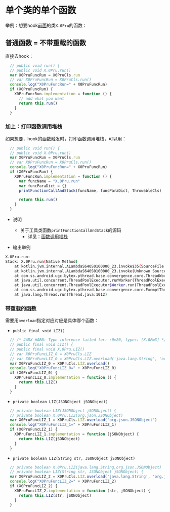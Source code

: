 # 单个类的单个函数

举例：想要hook[前面](../single_class/README.md)的类`X.0Pru`的函数：

## 普通函数 = 不带重载的函数

直接去hook：

```js
  // public void run() {
  // public void X.0Pru.run()
  var X0PruFuncRun = X0PruCls.run
  // var X0PruFuncRun = X0PruCls.run()
  console.log("X0PruFuncRun=" + X0PruFuncRun)
  if (X0PruFuncRun) {
    X0PruFuncRun.implementation = function () {
      // add what you want
      return this.run()
    }
  }
```

### 加上：打印函数调用堆栈

如果想要，hook的函数触发时，打印函数调用堆栈，可以用：

```js
  // public void run() {
  // public void X.0Pru.run()
  var X0PruFuncRun = X0PruCls.run
  // var X0PruFuncRun = X0PruCls.run()
  console.log("X0PruFuncRun=" + X0PruFuncRun)
  if (X0PruFuncRun) {
    X0PruFuncRun.implementation = function () {
      var funcName = "X.0Pru.run"
      var funcParaDict = {}
      printFunctionCallAndStack(funcName, funcParaDict, ThrowableCls)

      return this.run()
    }
  }
```

* 说明
  * 关于工具类函数`printFunctionCallAndStack`的源码
    * 详见：[函数调用堆栈](../../../../frida_tool_func/android/java_common/call_stack.md)

* 输出举例

```bash
X.0Pru.run:
Stack: X.0Pru.run(Native Method)
    at kotlin.jvm.internal.ALambdaS640S0100000_23.invoke$35(SourceFile:33882174)
    at kotlin.jvm.internal.ALambdaS640S0100000_23.invoke(Unknown Source:74)
    at com.ss.android.ugc.bytex.pthread.base.convergence.core.ThreadWorker.run(Unknown Source:101)
    at java.util.concurrent.ThreadPoolExecutor.runWorker(ThreadPoolExecutor.java:1137)
    at java.util.concurrent.ThreadPoolExecutor$Worker.run(ThreadPoolExecutor.java:637)
    at com.ss.android.ugc.bytex.pthread.base.convergence.core.ExemptThreadFactory$newThread$t$1.run(Unknown Source:39)
    at java.lang.Thread.run(Thread.java:1012)
```

### 带重载的函数

需要用`overload`指定对应对应是具体哪个函数：

* `public final void LIZ()`

```js
  // /* JADX WARN: Type inference failed for: r0v20, types: [X.0PmX] */
  // public final void LIZ() {
  // public final void X.0Pru.LIZ()
  // var X0PruFuncLIZ_0 = X0PruCls.LIZ
  // var X0PruFuncLIZ_0 = X0PruCls.LIZ.overload('java.lang.String', 'org.json.JSONObject')
  var X0PruFuncLIZ_0 = X0PruCls.LIZ.overload()
  console.log("X0PruFuncLIZ_0=" + X0PruFuncLIZ_0)
  if (X0PruFuncLIZ_0) {
    X0PruFuncLIZ_0.implementation = function () {
      return this.LIZ()
    }
  }
```

* `private boolean LIZ(JSONObject jSONObject)`

```js
  // private boolean LIZ(JSONObject jSONObject) {
  // private boolean X.0Pru.LIZ(org.json.JSONObject)
  var X0PruFuncLIZ_1 = X0PruCls.LIZ.overload('org.json.JSONObject')
  console.log("X0PruFuncLIZ_1=" + X0PruFuncLIZ_1)
  if (X0PruFuncLIZ_1) {
    X0PruFuncLIZ_1.implementation = function (jSONObject) {
      return this.LIZ(jSONObject)
    }
  }
```

* `private boolean LIZ(String str, JSONObject jSONObject)`

```js
  // private boolean X.0Pru.LIZ(java.lang.String,org.json.JSONObject)
  // private boolean LIZ(String str, JSONObject jSONObject) {
  var X0PruFuncLIZ_2 = X0PruCls.LIZ.overload('java.lang.String', 'org.json.JSONObject')
  console.log("X0PruFuncLIZ_2=" + X0PruFuncLIZ_2)
  if (X0PruFuncLIZ_2) {
    X0PruFuncLIZ_2.implementation = function (str, jSONObject) {
      return this.LIZ(str, jSONObject)
    }
  }
```
